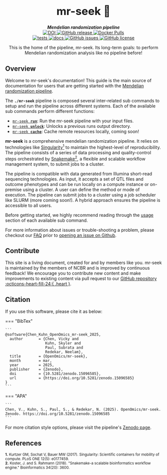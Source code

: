 <div align="center">

  <h1 style="font-size: 250%">mr-seek 🔬</h1>

  <b><i>Mendelian randomization pipeline</i></b><br> 
  <a href="https://doi.org/10.5281/zenodo.15096585">
      <img src="https://zenodo.org/badge/DOI/10.5281/zenodo.15096585.svg" alt="DOI">
  </a>
  <a href="https://github.com/OpenOmics/mr-seek/releases">
    <img alt="GitHub release" src="https://img.shields.io/github/v/release/OpenOmics/mr-seek?color=blue&include_prereleases">
  </a>
  <a href="https://hub.docker.com/repository/docker/skchronicles/mr-seek">
    <img alt="Docker Pulls" src="https://img.shields.io/docker/pulls/skchronicles/mr-seek">
  </a><br>
  <a href="https://github.com/OpenOmics/mr-seek/actions/workflows/main.yaml">
    <img alt="tests" src="https://github.com/OpenOmics/mr-seek/workflows/tests/badge.svg">
  </a>
  <a href="https://github.com/OpenOmics/mr-seek/actions/workflows/docs.yml">
    <img alt="docs" src="https://github.com/OpenOmics/mr-seek/workflows/docs/badge.svg">
  </a>
  <a href="https://github.com/OpenOmics/mr-seek/issues">
    <img alt="GitHub issues" src="https://img.shields.io/github/issues/OpenOmics/mr-seek?color=brightgreen">
  </a>
  <a href="https://github.com/OpenOmics/mr-seek/blob/main/LICENSE">
    <img alt="GitHub license" src="https://img.shields.io/github/license/OpenOmics/mr-seek">
  </a>

  <p>
    This is the home of the pipeline, mr-seek. Its long-term goals: to perform Mendelian randomization analysis like no pipeline before!
  </p>

</div>  


## Overview
Welcome to mr-seek's documentation! This guide is the main source of documentation for users that are getting started with the [Mendelian randomization pipeline](https://github.com/OpenOmics/mr-seek/). 

The **`./mr-seek`** pipeline is composed several inter-related sub commands to setup and run the pipeline across different systems. Each of the available sub commands perform different functions: 

 * [<code>mr-seek <b>run</b></code>](usage/run.md): Run the mr-seek pipeline with your input files.
 * [<code>mr-seek <b>unlock</b></code>](usage/unlock.md): Unlocks a previous runs output directory.
 * [<code>mr-seek <b>cache</b></code>](usage/cache.md): Cache remote resources locally, coming soon!

**mr-seek** is a comprehensive mendelian randomization pipeline. It relies on technologies like [Singularity<sup>1</sup>](https://singularity.lbl.gov/) to maintain the highest-level of reproducibility. The pipeline consists of a series of data processing and quality-control steps orchestrated by [Snakemake<sup>2</sup>](https://snakemake.readthedocs.io/en/stable/), a flexible and scalable workflow management system, to submit jobs to a cluster.

The pipeline is compatible with data generated from Illumina short-read sequencing technologies. As input, it accepts a set of QTL files and outcome phenotypes and can be run locally on a compute instance or on-premise using a cluster. A user can define the method or mode of execution. The pipeline can submit jobs to a cluster using a job scheduler like SLURM (more coming soon!). A hybrid approach ensures the pipeline is accessible to all users.

Before getting started, we highly recommend reading through the [usage](usage/run.md) section of each available sub command.

For more information about issues or trouble-shooting a problem, please checkout our [FAQ](faq/questions.md) prior to [opening an issue on Github](https://github.com/OpenOmics/mr-seek/issues).

## Contribute 

This site is a living document, created for and by members like you. mr-seek is maintained by the members of NCBR and is improved by continuous feedback! We encourage you to contribute new content and make improvements to existing content via pull request to our [GitHub repository :octicons-heart-fill-24:{ .heart }](https://github.com/OpenOmics/mr-seek).

## Citation

If you use this software, please cite it as below:  

=== "BibTex"

    ```
    @software{Chen_Kuhn_OpenOmics_mr-seek_2025,
      author       = {Chen, Vicky and
                      Kuhn, Skyler and
                      Paul, Subrata and
                      Redekar, Neelam},
      title        = {OpenOmics/mr-seek},
      month        = mar,
      year         = 2025,
      publisher    = {Zenodo},
      doi          = {10.5281/zenodo.15096585},
      url          = {https://doi.org/10.5281/zenodo.15096585}
    }
    ```

=== "APA"

    ```
    Chen, V., Kuhn, S., Paul, S., & Redekar, N. (2025). OpenOmics/mr-seek. Zenodo. https://doi.org/10.5281/zenodo.15096585
    ```

For more citation style options, please visit the pipeline's [Zenodo page](https://doi.org/10.5281/zenodo.15096585).

## References
<sup>**1.**  Kurtzer GM, Sochat V, Bauer MW (2017). Singularity: Scientific containers for mobility of compute. PLoS ONE 12(5): e0177459.</sup>  
<sup>**2.**  Koster, J. and S. Rahmann (2018). "Snakemake-a scalable bioinformatics workflow engine." Bioinformatics 34(20): 3600.</sup>  
